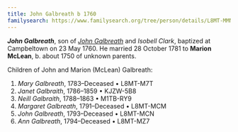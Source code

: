 ```yaml
---
title: John Galbreath b 1760
familysearch: https://www.familysearch.org/tree/person/details/L8MT-MMN
---
```

***John Galbreath***, son of [*John Galbreath*](galbreath-john-abt-1710.md) and *Isobell Clark*, baptized at Campbeltown on 23 May 1760.  He married 28 October 1781 to **Marion McLean**, b. about 1750 of unknown parents.

Children of John and Marion (McLean) Galbreath:

1. *Mary Galbreath*, 1783–Deceased	 • 	L8MT-M7T​​
2. *Janet Galbraith*, 1786–1859	 • 	KJZW-5B8​​
3. *Neill Galbraith*, 1788–1863	 • 	M1TB-RY9​​
4. *Margaret Galbreath*, 1791–Deceased	 • 	L8MT-MCM​​
5. *John Galbreath*, 1793–Deceased	 • 	L8MT-MCN​​
6. *Ann Galbreath*, 1794–Deceased	 • 	L8MT-MZ7
